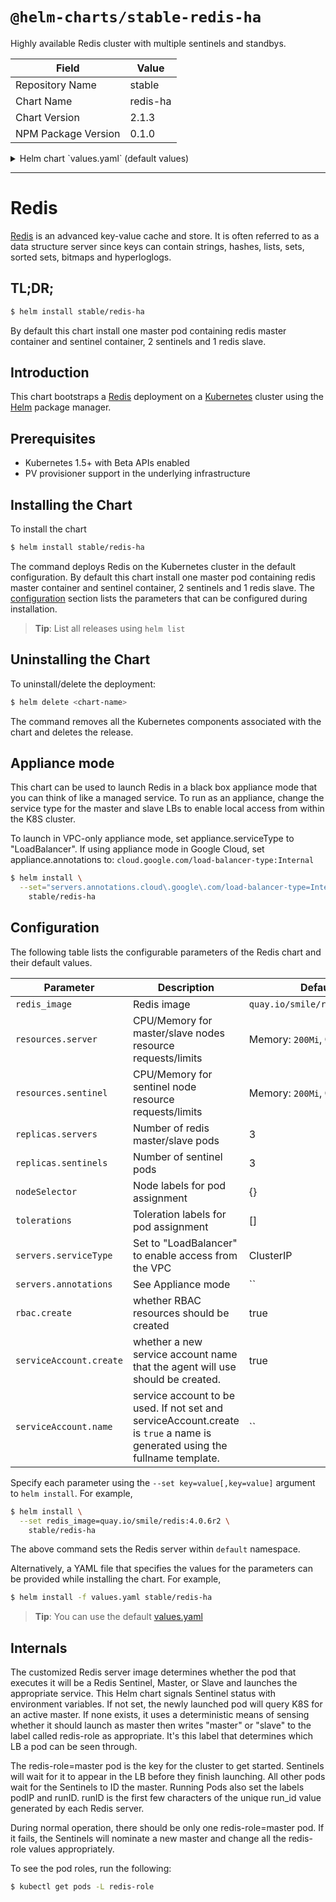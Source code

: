 # `@helm-charts/stable-redis-ha`

Highly available Redis cluster with multiple sentinels and standbys.

| Field               | Value    |
| ------------------- | -------- |
| Repository Name     | stable   |
| Chart Name          | redis-ha |
| Chart Version       | 2.1.3    |
| NPM Package Version | 0.1.0    |

<details>

<summary>Helm chart `values.yaml` (default values)</summary>

```yaml
## Configure resource requests and limits
## ref: http://kubernetes.io/docs/user-guide/compute-resources/
##
resources:
  server:
    requests:
      memory: 200Mi
      cpu: 100m
    limits:
      memory: 700Mi
  sentinel:
    requests:
      memory: 200Mi
      cpu: 100m
    limits:
      memory: 200Mi

## Node labels and tolerations for pod assignment
## ref: https://kubernetes.io/docs/concepts/configuration/assign-pod-node/#nodeselector
## ref: https://kubernetes.io/docs/concepts/configuration/assign-pod-node/#taints-and-tolerations-beta-feature
nodeSelector: {}
tolerations: []

## Redis image version
redis_image: quay.io/smile/redis:4.0.8r0
## replicas number for each component
replicas:
  servers: 3
  sentinels: 3
servers:
  serviceType: ClusterIP # [ClusterIP|LoadBalancer]
  annotations: {}

rbac:
  # Specifies whether RBAC resources should be created
  create: true

serviceAccount:
  # Specifies whether a ServiceAccount should be created
  create: true
  # The name of the ServiceAccount to use.
  # If not set and create is true, a name is generated using the fullname template
  name:

## Configures redis with AUTH (requirepass & masterauth conf params)
auth: false
## Redis password
## Defaults to a random 10-character alphanumeric string if not set and auth is true
## ref: https://github.com/kubernetes/charts/blob/master/stable/redis-ha/templates/redis-auth-secret.yaml
##
## redisPassword:
```

</details>

---

# Redis

[Redis](http://redis.io/) is an advanced key-value cache and store. It is often referred to as a data structure server since keys can contain strings, hashes, lists, sets, sorted sets, bitmaps and hyperloglogs.

## TL;DR;

```bash
$ helm install stable/redis-ha
```

By default this chart install one master pod containing redis master container and sentinel container, 2 sentinels and 1 redis slave.

## Introduction

This chart bootstraps a [Redis](https://github.com/bitnami/bitnami-docker-redis) deployment on a [Kubernetes](http://kubernetes.io) cluster using the [Helm](https://helm.sh) package manager.

## Prerequisites

- Kubernetes 1.5+ with Beta APIs enabled
- PV provisioner support in the underlying infrastructure

## Installing the Chart

To install the chart

```bash
$ helm install stable/redis-ha
```

The command deploys Redis on the Kubernetes cluster in the default configuration. By default this chart install one master pod containing redis master container and sentinel container, 2 sentinels and 1 redis slave. The [configuration](#configuration) section lists the parameters that can be configured during installation.

> **Tip**: List all releases using `helm list`

## Uninstalling the Chart

To uninstall/delete the deployment:

```bash
$ helm delete <chart-name>
```

The command removes all the Kubernetes components associated with the chart and deletes the release.

## Appliance mode

This chart can be used to launch Redis in a black box appliance mode that you can think of like a managed service. To run as an appliance, change the service type for the master and slave LBs to enable local access from within the K8S cluster.

To launch in VPC-only appliance mode, set appliance.serviceType to "LoadBalancer". If using appliance mode in Google Cloud, set appliance.annotations to:
`cloud.google.com/load-balancer-type:Internal`

```bash
$ helm install \
  --set="servers.annotations.cloud\.google\.com/load-balancer-type=Internal,servers.serviceType=LoadBalancer" \
    stable/redis-ha
```

## Configuration

The following table lists the configurable parameters of the Redis chart and their default values.

| Parameter               | Description                                                                                                                 | Default                       |
| ----------------------- | --------------------------------------------------------------------------------------------------------------------------- | ----------------------------- |
| `redis_image`           | Redis image                                                                                                                 | `quay.io/smile/redis:4.0.6r2` |
| `resources.server`      | CPU/Memory for master/slave nodes resource requests/limits                                                                  | Memory: `200Mi`, CPU: `100m`  |
| `resources.sentinel`    | CPU/Memory for sentinel node resource requests/limits                                                                       | Memory: `200Mi`, CPU: `100m`  |
| `replicas.servers`      | Number of redis master/slave pods                                                                                           | 3                             |
| `replicas.sentinels`    | Number of sentinel pods                                                                                                     | 3                             |
| `nodeSelector`          | Node labels for pod assignment                                                                                              | {}                            |
| `tolerations`           | Toleration labels for pod assignment                                                                                        | []                            |
| `servers.serviceType`   | Set to "LoadBalancer" to enable access from the VPC                                                                         | ClusterIP                     |
| `servers.annotations`   | See Appliance mode                                                                                                          | ``                            |
| `rbac.create`           | whether RBAC resources should be created                                                                                    | true                          |
| `serviceAccount.create` | whether a new service account name that the agent will use should be created.                                               | true                          |
| `serviceAccount.name`   | service account to be used. If not set and serviceAccount.create is `true` a name is generated using the fullname template. | ``                            |

Specify each parameter using the `--set key=value[,key=value]` argument to `helm install`. For example,

```bash
$ helm install \
  --set redis_image=quay.io/smile/redis:4.0.6r2 \
    stable/redis-ha
```

The above command sets the Redis server within `default` namespace.

Alternatively, a YAML file that specifies the values for the parameters can be provided while installing the chart. For example,

```bash
$ helm install -f values.yaml stable/redis-ha
```

> **Tip**: You can use the default [values.yaml](values.yaml)

## Internals

The customized Redis server image determines whether the pod that executes it will be a Redis Sentinel,
Master, or Slave and launches the appropriate service. This Helm chart signals Sentinel status with
environment variables. If not set, the newly launched pod will query K8S for an active master. If none
exists, it uses a deterministic means of sensing whether it should launch as master then writes "master"
or "slave" to the label called redis-role as appropriate. It's this label that determines which LB a pod
can be seen through.

The redis-role=master pod is the key for the cluster to get started. Sentinels will wait for it to appear
in the LB before they finish launching. All other pods wait for the Sentinels to ID the master. Running
Pods also set the labels podIP and runID. runID is the first few characters of the unique run_id value
generated by each Redis server.

During normal operation, there should be only one redis-role=master pod. If it fails, the Sentinels
will nominate a new master and change all the redis-role values appropriately.

To see the pod roles, run the following:

```bash
$ kubectl get pods -L redis-role
```
